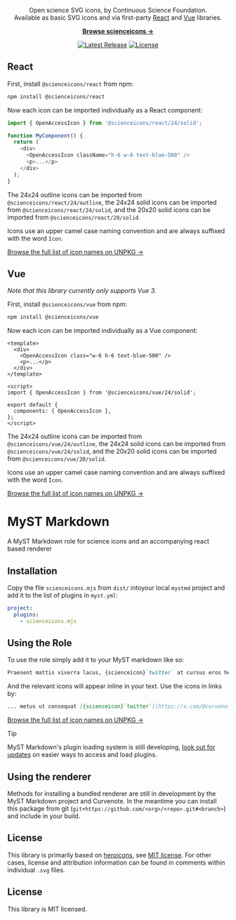 <p align="center">
  Open science SVG icons, by Continuous Science Foundation. <br>Available as basic SVG icons and via first-party <a href="#react">React</a> and <a href="#vue">Vue</a> libraries.
<p>

<p align="center">
  <a href="https://github.com/continuous-foundation/scienceicons"><strong>Browse scienceicons &rarr;</strong></a>
</p>

<p align="center">
    <a href="https://github.com/continuous-foundation/scienceicons/releases"><img src="https://img.shields.io/npm/v/scienceicons" alt="Latest Release"></a>
    <a href="https://github.com/continuous-foundation/scienceicons/blob/master/LICENSE"><img src="https://img.shields.io/npm/l/scienceicons.svg" alt="License"></a>
</p>

## React

First, install `@scienceicons/react` from npm:

```sh
npm install @scienceicons/react
```

Now each icon can be imported individually as a React component:

```js
import { OpenAccessIcon } from '@scienceicons/react/24/solid';

function MyComponent() {
  return (
    <div>
      <OpenAccessIcon className="h-6 w-6 text-blue-500" />
      <p>...</p>
    </div>
  );
}
```

The 24x24 outline icons can be imported from `@scienceicons/react/24/outline`, the 24x24 solid icons can be imported from `@scienceicons/react/24/solid`, and the 20x20 solid icons can be imported from `@scienceicons/react/20/solid`.

Icons use an upper camel case naming convention and are always suffixed with the word `Icon`.

[Browse the full list of icon names on UNPKG &rarr;](https://unpkg.com/browse/@scienceicons/react/24/solid/)

## Vue

_Note that this library currently only supports Vue 3._

First, install `@scienceicons/vue` from npm:

```sh
npm install @scienceicons/vue
```

Now each icon can be imported individually as a Vue component:

```vue
<template>
  <div>
    <OpenAccessIcon class="w-6 h-6 text-blue-500" />
    <p>...</p>
  </div>
</template>

<script>
import { OpenAccessIcon } from '@scienceicons/vue/24/solid';

export default {
  components: { OpenAccessIcon },
};
</script>
```

The 24x24 outline icons can be imported from `@scienceicons/vue/24/outline`, the 24x24 solid icons can be imported from `@scienceicons/vue/24/solid`, and the 20x20 solid icons can be imported from `@scienceicons/vue/20/solid`.

Icons use an upper camel case naming convention and are always suffixed with the word `Icon`.

[Browse the full list of icon names on UNPKG &rarr;](https://unpkg.com/browse/@scienceicons/vue/24/solid/)

# MyST Markdown

A MyST Markdown role for science icons and an accompanying react based renderer

## Installation

Copy the file `scienceicons.mjs` from `dist/` intoyour local `mystmd` project and add it to the list of plugins in `myst.yml`:

```yaml
project:
  plugins:
    - scienceicons.mjs
```

## Using the Role

To use the role simply add it to your MyST markdown like so:

```markdown
Praesent mattis viverra lacus, {scienceicon}`twitter` at cursus eros hendrerit nec {scienceicon}`curvenote`.
```

And the relevant icons will appear inline in your text. Use the icons in links by:

```markdown
... metus ut consequat [{scienceicon}`twitter`](https://x.com/@curvenote) dignissim ante sem ...
```

[Browse the full list of icon names on UNPKG &rarr;](https://unpkg.com/browse/@scienceicons/myst@latest/src/names.json)

> [!TIP]
> MyST Markdown's plugin loading system is still developing, [look out for updates](https://mystmd.org/guide/plugins) on easier ways to access and load plugins.

## Using the renderer

Methods for installing a bundled renderer are still in development by the MyST Markdown project and Curvenote. In the meantime you can install this package from git (`git+https://github.com/<org>/<repo>.git#<branch>`) and include in your build.

## License

This library is primarily based on [heroicons](https://www.npmjs.com/package/heroicons), see [MIT license](https://github.com/tailwindlabs/heroicons/blob/master/LICENSE). For other cases, license and attribution information can be found in comments within individual `.svg` files.

## License

This library is MIT licensed.
